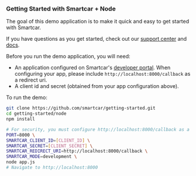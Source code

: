 ### Getting Started with Smartcar + Node
The goal of this demo application is to make it quick and easy to get started with Smartcar.

If you have questions as you get started, check out our [support center](https://support.smartcar.com) and [docs](https://smartcar.com/docs).

Before you run the demo application, you will need:
- An application configured on Smartcar's [developer portal](https://developer.smartcar.com). When configuring your app, please include `http://localhost:8000/callback` as a redirect uri.
- A client id and secret (obtained from your app configuration above).

To run the demo:
```bash
git clone https://github.com/smartcar/getting-started.git
cd getting-started/node
npm install

# For security, you must configure http://localhost:8000/callback as a redirect uri in Smartcar's developer portal.
PORT=8000 \
SMARTCAR_CLIENT_ID=[CLIENT_ID] \
SMARTCAR_SECRET=[CLIENT_SECRET] \
SMARTCAR_REDIRECT_URI=http://localhost:8000/callback \
SMARTCAR_MODE=development \
node app.js
# Navigate to http://localhost:8000
```
